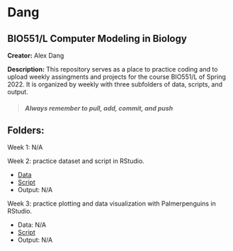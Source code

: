 # Dang
## **BIO551/L Computer Modeling in Biology**

**Creator:** Alex Dang

**Description:** This repository serves as a place to practice coding and to upload weekly assingments and projects for the course BIO551/L of Spring 2022. It is organized by weekly with three subfolders of data, scripts, and output.

> ##### _Always remember to pull, add, commit, and push_

## **Folders:**
Week 1: N/A

Week 2: practice dataset and script in RStudio.
* [Data](https://github.com/Biol551-CSUN/Dang/blob/main/week_2/data/weightdata.csv)
* [Script](https://github.com/Biol551-CSUN/Dang/blob/main/week_2/scripts/week2scripts.R)
* Output: N/A

Week 3: practice plotting and data visualization with Palmerpenguins in RStudio.
* Data: N/A
* [Script](https://github.com/Biol551-CSUN/Dang/blob/main/week_3/scripts/week3script.R)
* Output: N/A
